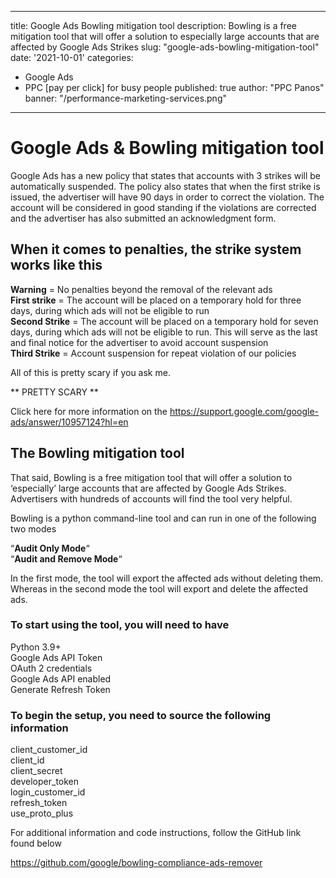 
---

title: Google Ads Bowling mitigation tool
description: Bowling is a free mitigation tool that will offer a solution to especially large accounts that are affected by Google Ads Strikes
slug: "google-ads-bowling-mitigation-tool"
date: '2021-10-01'
categories:
- Google Ads
- PPC [pay per click] for busy people
published: true
author: "PPC Panos"
banner: "/performance-marketing-services.png"

---



# Google Ads & Bowling mitigation tool


Google Ads has a new policy that states that accounts with 3 strikes will be automatically suspended. The policy also states that when the first strike is issued, the advertiser will have 90 days in order to correct the violation. The account will be considered in good standing if the violations are corrected and the advertiser has also submitted an acknowledgment form.

## When it comes to penalties, the strike system works like this

**Warning**  = No penalties beyond the removal of the relevant ads  
**First strike**  = The account will be placed on a temporary hold for three days, during which ads will not be eligible to run  
**Second Strike**  = The account will be placed on a temporary hold for seven days, during which ads will not be eligible to run. This will serve as the last and final notice for the advertiser to avoid account suspension  
**Third Strike**  = Account suspension for repeat violation of our policies

All of this is pretty scary if you ask me.

** PRETTY SCARY **

Click here for more information on the  https://support.google.com/google-ads/answer/10957124?hl=en

## The Bowling mitigation tool

That said, Bowling is a free mitigation tool that will offer a solution to ‘especially’ large accounts that are affected by Google Ads Strikes. Advertisers with hundreds of accounts will find the tool very helpful.

Bowling is a python command-line tool and can run in one of the following two modes

“**Audit Only Mode**“  
“**Audit and Remove Mode**“

In the first mode, the tool will export the affected ads without deleting them. Whereas in the second mode the tool will export and delete the affected ads.

### To start using the tool, you will need to have

Python 3.9+  
Google Ads API Token  
OAuth 2 credentials  
Google Ads API enabled  
Generate Refresh Token

### To begin the setup, you need to source the following information

client_customer_id  
client_id  
client_secret  
developer_token  
login_customer_id  
refresh_token  
use_proto_plus

For additional information and code instructions, follow the GitHub link found below

https://github.com/google/bowling-compliance-ads-remover


